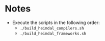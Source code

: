 # Notes

* Execute the scripts in the following order:
  * `./build_heimdal_compilers.sh`
  * `./build_heimdal_frameworks.sh`
